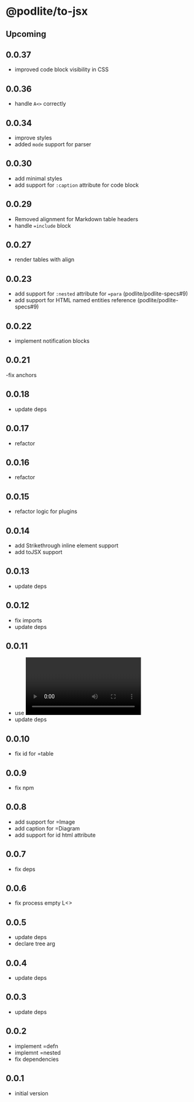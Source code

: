 # @podlite/to-jsx

## Upcoming

## 0.0.37

- improved code block visibility in CSS

## 0.0.36

- handle `A<>` correctly

## 0.0.34

- improve styles
- added `mode` support for parser

## 0.0.30

- add minimal styles
- add support for `:caption` attribute for code block

## 0.0.29

- Removed alignment for Markdown table headers
- handle `=include` block

## 0.0.27

- render tables with align

## 0.0.23

- add support for `:nested` attribute for `=para` (podlite/podlite-specs#9)
- add support for HTML named entities reference (podlite/podlite-specs#9)

## 0.0.22

- implement notification blocks

## 0.0.21

-fix anchors

## 0.0.18

- update deps

## 0.0.17

- refactor

## 0.0.16

- refactor

## 0.0.15

- refactor logic for plugins

## 0.0.14

- add Strikethrough inline element support
- add toJSX support

## 0.0.13

- update deps

## 0.0.12

- fix imports
- update deps

## 0.0.11

- use <video> tags for mov/mp4 media
- update deps

## 0.0.10

- fix id for =table

## 0.0.9

- fix npm

## 0.0.8

- add support for =Image
- add caption for =Diagram
- add support for id html attribute

## 0.0.7

- fix deps

## 0.0.6

- fix process empty L<>

## 0.0.5

- update deps
- declare tree arg

## 0.0.4

- update deps

## 0.0.3

- update deps

## 0.0.2

- implement =defn
- implemnt =nested
- fix dependencies

## 0.0.1

- initial version
